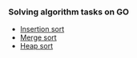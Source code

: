 

### Solving algorithm tasks on GO

 - [Insertion sort](insertion_sort/main.go)
 - [Merge sort](merge_sort/main.go)
 - [Heap sort](heap_sort/main.go)
